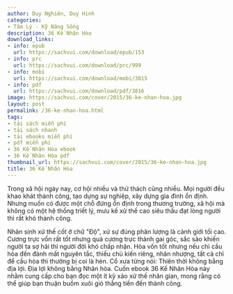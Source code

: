 ```yaml
---
author: Duy Nghiên, Duy Hinh
categories:
- Tâm Lý - Kỹ Năng Sống
description: 36 Kế Nhân Hòa
download_links:
- info: epub
  url: https://sachvui.com/download/epub/153
- info: prc
  url: https://sachvui.com/download/prc/999
- info: mobi
  url: https://sachvui.com/download/mobi/3815
- info: pdf
  url: https://sachvui.com/download/pdf/3816
image: https://sachvui.com/cover/2015/36-ke-nhan-hoa.jpg
layout: post
permalink: /36-ke-nhan-hoa.html
tags:
- tải sách miễn phí
- tải sách nhanh
- tải ebooks miễn phí
- pdf miễn phí
- 36 Kế Nhân Hòa ebook
- 36 Kế Nhân Hòa pdf
thumbnail_url: https://sachvui.com/cover/2015/36-ke-nhan-hoa.jpg
title: 36 Kế Nhân Hòa
---
```


 <div class="item-desc text-justify"> <p>Trong xã hội ngày nay, cơ hội nhiều và thử thách cũng nhiều. Mọi người đều khao khát thành công, tạo dựng sự nghiệp, xây dựng gia đình ổn định. Nhưng muốn có được một chỗ đứng ổn định trong thương trường, xã hội mà không có một hệ thống triết lý, mưu kế xử thế cao siêu thấu đạt lòng người thì rất khó thành công.</p><p>Nhân sinh xử thế cốt ở chữ "Độ", xử sự đúng phân lượng là cảnh giới tối cao. Cương trực vốn rất tốt nhưng quá cương trực thành gai góc, sắc sảo khiến người ta sợ hãi thì người đời khó chấp nhận. Hòa vốn tốt nhưng nếu chỉ cầu hòa đến đánh mất nguyên tắc, thiếu chủ kiến riêng, nhân nhượng, tất cả chỉ để cầu hòa thì thường bị coi là hèn. Cổ xưa từng nói: Thiên thời không bằng địa lợi. Địa lợi không bằng Nhân hòa. Cuốn ebook 36 Kế Nhân Hòa này nhằm cung cấp cho bạn đọc một ít kỹ xảo xử thế nhân gian, mong rằng có thể giúp bạn thuận buồm xuôi gió thẳng tiến đến thành công.</p> </div>